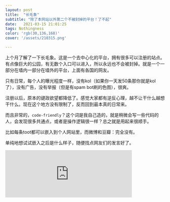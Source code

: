 ```yaml
---
layout: post
title:  "长毛象"
subtitle: "除了本网站以外第二个不被封掉的平台！了不起"
date:   2021-03-15 21:01:25
tags: Nothingness
color: 'rgb(30,136,168)'
cover: '/assets/210315.png'

---
```


上个月了解了一下长毛象。这是一个去中心化的平台，拥有很多可以注册的站点。有点像巨大的公园，有无数个入口可以进入，所以永远也不会被封掉。就是一个一部分在墙内一部分在墙外的平台，上面有各国的网友。

只有日常，每个人的曝光程度一样，没有kol（如果你一天发50条那你就是kol了），没有广告，没有举报（但是有spam bot刷的色图），很爽。

注册以后，原本的键政欲望都降低了。感觉大家都有逆反心理，越不让干什么越想干什么。现在这个地方没有限制了，反而回到最本真的日常来。

而且非常的，`code-friendly`？这个词是我自己造的，就是稍微会写一些代码的人，会发现很多共通点，或者是操作逻辑很一样？总之就是用起来很顺手。

比如每条toot都可以嵌入到个人网站里，而微博和豆瓣：完全没有。

单纯地想试试嵌入之后是什么样子，随便找点网友们的发言好了。


<iframe src="https://alive.bar/@elysium/105813485944739920/embed" class="mastodon-embed" style="max-width: 100%; border: 0" width="400" allowfullscreen="allowfullscreen"></iframe><script src="https://alive.bar/embed.js" async="async"></script>